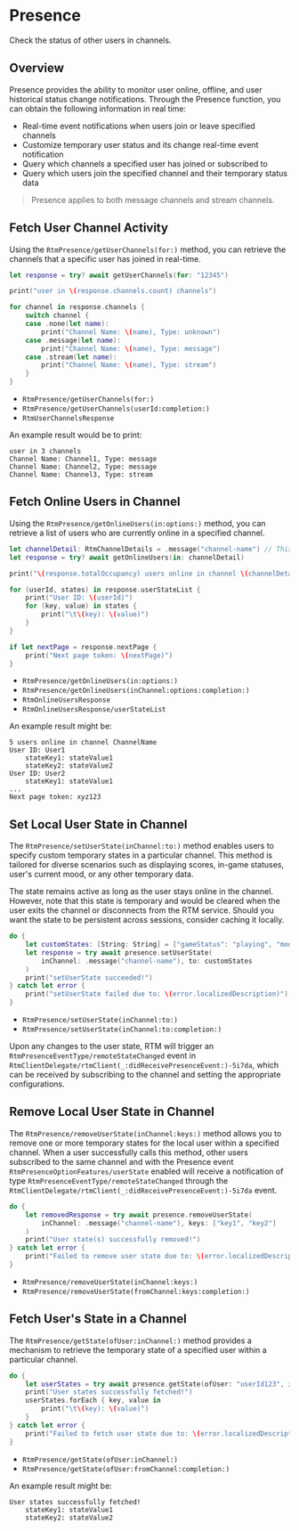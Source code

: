 # Presence

Check the status of other users in channels.

## Overview

Presence provides the ability to monitor user online, offline, and user historical status change notifications. Through the Presence function, you can obtain the following information in real time:

- Real-time event notifications when users join or leave specified channels
- Customize temporary user status and its change real-time event notification
- Query which channels a specified user has joined or subscribed to
- Query which users join the specified channel and their temporary status data

> Presence applies to both message channels and stream channels.

## Fetch User Channel Activity

Using the ``RtmPresence/getUserChannels(for:)`` method, you can retrieve the channels that a specific user has joined in real-time.

```swift
let response = try? await getUserChannels(for: "12345")

print("user in \(response.channels.count) channels")

for channel in response.channels {
    switch channel {
    case .none(let name):
        print("Channel Name: \(name), Type: unknown")
    case .message(let name):
        print("Channel Name: \(name), Type: message")
    case .stream(let name):
        print("Channel Name: \(name), Type: stream")
    }
}
```

- ``RtmPresence/getUserChannels(for:)``
- ``RtmPresence/getUserChannels(userId:completion:)``
- ``RtmUserChannelsResponse``

An example result would be to print:

```te   xt
user in 3 channels
Channel Name: Channel1, Type: message
Channel Name: Channel2, Type: message
Channel Name: Channel3, Type: stream
```

## Fetch Online Users in Channel

Using the ``RtmPresence/getOnlineUsers(in:options:)`` method, you can retrieve a list of users who are currently online in a specified channel.

```swift
let channelDetail: RtmChannelDetails = .message("channel-name") // This is just a sample channel detail.
let response = try? await getOnlineUsers(in: channelDetail)

print("\(response.totalOccupancy) users online in channel \(channelDetail)")

for (userId, states) in response.userStateList {
    print("User ID: \(userId)")
    for (key, value) in states {
        print("\t\(key): \(value)")
    }
}

if let nextPage = response.nextPage {
    print("Next page token: \(nextPage)")
}
```

- ``RtmPresence/getOnlineUsers(in:options:)``
- ``RtmPresence/getOnlineUsers(inChannel:options:completion:)``
- ``RtmOnlineUsersResponse``
- ``RtmOnlineUsersResponse/userStateList``

An example result might be:

```text
5 users online in channel ChannelName
User ID: User1
    stateKey1: stateValue1
    stateKey2: stateValue2
User ID: User2
    stateKey1: stateValue1
...
Next page token: xyz123
```

## Set Local User State in Channel

The ``RtmPresence/setUserState(inChannel:to:)`` method enables users to specify custom temporary states in a particular channel. This method is tailored for diverse scenarios such as displaying scores, in-game statuses, user's current mood, or any other temporary data.

The state remains active as long as the user stays online in the channel. However, note that this state is temporary and would be cleared when the user exits the channel or disconnects from the RTM service. Should you want the state to be persistent across sessions, consider caching it locally.

```swift
do {
    let customStates: [String: String] = ["gameStatus": "playing", "mood": "happy"]
    let response = try await presence.setUserState(
        inChannel: .message("channel-name"), to: customStates
    )
    print("setUserState succeeded!")
} catch let error {
    print("setUserState failed due to: \(error.localizedDescription)")
}
```

- ``RtmPresence/setUserState(inChannel:to:)``
- ``RtmPresence/setUserState(inChannel:to:completion:)``

Upon any changes to the user state, RTM will trigger an ``RtmPresenceEventType/remoteStateChanged`` event in ``RtmClientDelegate/rtmClient(_:didReceivePresenceEvent:)-5i7da``, which can be received by subscribing to the channel and setting the appropriate configurations.

## Remove Local User State in Channel

The ``RtmPresence/removeUserState(inChannel:keys:)`` method allows you to remove one or more temporary states for the local user within a specified channel. When a user successfully calls this method, other users subscribed to the same channel and with the Presence event ``RtmPresenceOptionFeatures/userState`` enabled will receive a notification of type ``RtmPresenceEventType/remoteStateChanged`` through the ``RtmClientDelegate/rtmClient(_:didReceivePresenceEvent:)-5i7da`` event.

```swift
do {
    let removedResponse = try await presence.removeUserState(
        inChannel: .message("channel-name"), keys: ["key1", "key2"]
    )
    print("User state(s) successfully removed!")
} catch let error {
    print("Failed to remove user state due to: \(error.localizedDescription)")
}
```

- ``RtmPresence/removeUserState(inChannel:keys:)``
- ``RtmPresence/removeUserState(fromChannel:keys:completion:)``

## Fetch User's State in a Channel

The ``RtmPresence/getState(ofUser:inChannel:)`` method provides a mechanism to retrieve the temporary state of a specified user within a particular channel.

```swift
do {
    let userStates = try await presence.getState(ofUser: "userId123", inChannel: .message("channel-name"))
    print("User states successfully fetched!")
    userStates.forEach { key, value in
        print("\t\(key): \(value)")
    }
} catch let error {
    print("Failed to fetch user state due to: \(error.localizedDescription)")
}
```

- ``RtmPresence/getState(ofUser:inChannel:)``
- ``RtmPresence/getState(ofUser:fromChannel:completion:)``

An example result might be:

```text
User states successfully fetched!
    stateKey1: stateValue1
    stateKey2: stateValue2
```
